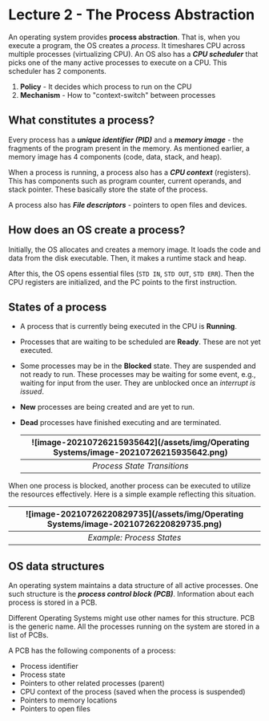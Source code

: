 # Lecture 2 - The Process Abstraction

An operating system provides **process abstraction**. That is, when you execute a program, the OS creates a *process*. It timeshares CPU across multiple processes (virtualizing CPU). An OS also has a ***CPU scheduler*** that picks one of the many active processes to execute on a CPU. This scheduler has 2 components. 

1. **Policy** - It decides which process to run on the CPU
2. **Mechanism** - How to "context-switch" between processes

## What constitutes a process?

Every process has a ***unique identifier (PID)*** and a ***memory image*** - the fragments of the program present in the memory. As mentioned earlier, a memory image has 4 components (code, data, stack, and heap). 

When a process is running, a process also has a ***CPU context*** (registers). This has components such as program counter, current operands, and stack pointer. These basically store the state of the process.

A process also has ***File descriptors*** - pointers to open files and devices.

## How does an OS create a process?

Initially, the OS allocates and creates a memory image. It loads the code and data from the disk executable. Then, it makes a runtime stack and heap.

After this, the OS opens essential files (`STD IN`, `STD OUT`, `STD ERR`). Then the CPU registers are initialized, and the PC points to the first instruction.

## States of a process

- A process that is currently being executed in the CPU is **Running**.

- Processes that are waiting to be scheduled are **Ready**. These are not yet executed.

- Some processes may be in the **Blocked** state. They are suspended and not ready to run. These processes may be waiting for some event, e.g., waiting for input from the user. They are unblocked once an *interrupt is issued*.

- **New** processes are being created and are yet to run.

- **Dead** processes have finished executing and are terminated.

  | ![image-20210726215935642](/assets/img/Operating Systems/image-20210726215935642.png) |
  | :----------------------------------------------------------: |
  |                 *Process State Transitions*                  |

When one process is blocked, another process can be executed to utilize the resources effectively. Here is a simple example reflecting this situation.

| ![image-20210726220829735](/assets/img/Operating Systems/image-20210726220829735.png) |
| :----------------------------------------------------------: |
|                  *Example: Process States*                   |

## OS data structures

An operating system maintains a data structure of all active processes. One such structure is the ***process control block (PCB)***. Information about each process is stored in a PCB.

Different Operating Systems might use other names for this structure. PCB is the generic name. All the processes running on the system are stored in a list of PCBs.

A PCB has the following components of a process:

- Process identifier
- Process state
- Pointers to other related processes (parent)
- CPU context of the process (saved when the process is suspended)
- Pointers to memory locations
- Pointers to open files

